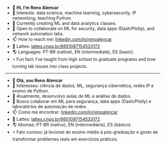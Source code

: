 - 👋 **Hi, I’m Reno Alencar**
- 👀 Interests: data science, machine learning, cybersecurity, IP networking, teaching Python.
- 🌱 Currently creating ML and data analytics classes.
- 💞️ Open to collaborate on ML for security, data apps (Dash/Plotly), and network automation labs.
- 📫 How to reach me: [linkedin.com/in/renoalencar](https://linkedin.com/in/renoalencar/)
- 🔗 Lattes: [lattes.cnpq.br/6651087154533172](https://lattes.cnpq.br/6651087154533172)
- 🌎 Languages: PT-BR (native), EN (intermediate), ES (basic).
- ⚡ Fun fact: I’ve taught from high school to graduate programs and love turning lab issues into class projects.

---

- 👋 **Olá, sou Reno Alencar**
- 👀 Interesses: ciência de dados, ML, segurança cibernética, redes IP e ensino de Python.
- 🌱 Atualmente, desenvolvo aulas de ML e análise de dados.
- 💞️ Busco colaborar em ML para segurança, data apps (Dash/Plotly) e laboratórios de automação de redes.
- 📫 Como me encontrar: [linkedin.com/in/renoalencar](https://linkedin.com/in/renoalencar/)
- 🔗 Lattes: [lattes.cnpq.br/6651087154533172](https://lattes.cnpq.br/6651087154533172)
- 🌎 Idiomas: PT-BR (nativo), EN (intermediário), ES (básico).
- ⚡ Fato curioso: já lecionei do ensino médio à pós-graduação e gosto de transformar problemas reais em exercícios práticos.
